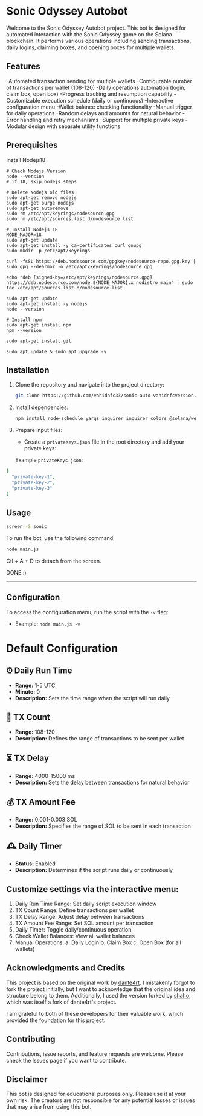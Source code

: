 # Sonic Odyssey Autobot

Welcome to the Sonic Odyssey Autobot project. This bot is designed for automated interaction with the Sonic Odyssey game on the Solana blockchain. It performs various operations including sending transactions, daily logins, claiming boxes, and opening boxes for multiple wallets.

## Features

-Automated transaction sending for multiple wallets
-Configurable number of transactions per wallet (108-120)
-Daily operations automation (login, claim box, open box)
-Progress tracking and resumption capability
-Customizable execution schedule (daily or continuous)
-Interactive configuration menu
-Wallet balance checking functionality
-Manual trigger for daily operations
-Random delays and amounts for natural behavior
-Error handling and retry mechanisms
-Support for multiple private keys
-Modular design with separate utility functions

## Prerequisites

Install Nodejs18
```console
# Check Nodejs Version
node --version
# if 18, skip nodejs steps

# Delete Nodejs old files
sudo apt-get remove nodejs
sudo apt-get purge nodejs
sudo apt-get autoremove
sudo rm /etc/apt/keyrings/nodesource.gpg
sudo rm /etc/apt/sources.list.d/nodesource.list

# Install Nodejs 18
NODE_MAJOR=18
sudo apt-get update
sudo apt-get install -y ca-certificates curl gnupg
sudo mkdir -p /etc/apt/keyrings

curl -fsSL https://deb.nodesource.com/gpgkey/nodesource-repo.gpg.key | sudo gpg --dearmor -o /etc/apt/keyrings/nodesource.gpg

echo "deb [signed-by=/etc/apt/keyrings/nodesource.gpg] https://deb.nodesource.com/node_${NODE_MAJOR}.x nodistro main" | sudo tee /etc/apt/sources.list.d/nodesource.list

sudo apt-get update
sudo apt-get install -y nodejs
node --version

# Install npm
sudo apt-get install npm
npm --version
```

```console
sudo apt-get install git

sudo apt update & sudo apt upgrade -y
```

## Installation

1. Clone the repository and navigate into the project directory:

   ```bash
   git clone https://github.com/vahidnfc33/sonic-auto-vahidnfcVersion.git && cd sonic-auto-vahidnfcVersion
   ```

3. Install dependencies:

   ```bash
   npm install node-schedule yargs inquirer inquirer colors @solana/web3.js
   ```

4. Prepare input files:

   - Create a `privateKeys.json` file in the root directory and add your private keys:


   Example `privateKeys.json`:
  ```json
  [
    "private-key-1",
    "private-key-2",
    "private-key-3"
  ]
  ```

## Usage

```bash
screen -S sonic
```

To run the bot, use the following command:

```bash
node main.js
```

Ctl + A + D to detach from the screen.

DONE :)

-------------------
## Configuration
To access the configuration menu, run the script with the `-v`  flag:
- Example: `node main.js -v`

# Default Configuration

## ⏰ Daily Run Time
- **Range:** 1-5 UTC
- **Minute:** 0
- **Description:** Sets the time range when the script will run daily

## 🔢 TX Count
- **Range:** 108-120
- **Description:** Defines the range of transactions to be sent per wallet

## ⏳ TX Delay
- **Range:** 4000-15000 ms
- **Description:** Sets the delay between transactions for natural behavior

## 💰 TX Amount Fee
- **Range:** 0.001-0.003 SOL
- **Description:** Specifies the range of SOL to be sent in each transaction

## 🕰️ Daily Timer
- **Status:** Enabled
- **Description:** Determines if the script runs daily or continuously


## Customize settings via the interactive menu:

1. Daily Run Time Range: Set daily script execution window
2. TX Count Range: Define transactions per wallet
3. TX Delay Range: Adjust delay between transactions
4. TX Amount Fee Range: Set SOL amount per transaction
5. Daily Timer: Toggle daily/continuous operation
6. Check Wallet Balances: View all wallet balances
7. Manual Operations: 
   a. Daily Login
   b. Claim Box
   c. Open Box (for all wallets)



## Acknowledgments and Credits

This project is based on the original work by [dante4rt](https://github.com/dante4rt). I mistakenly forgot to fork the project initially, but I want to acknowledge that the original idea and structure belong to them.
Additionally, I used the version forked by [shaho](https://github.com/Theshaho), which was itself a fork of dante4rt's project.

I am grateful to both of these developers for their valuable work, which provided the foundation for this project.


## Contributing

Contributions, issue reports, and feature requests are welcome. Please check the Issues page if you want to contribute.

## Disclaimer

This bot is designed for educational purposes only. Please use it at your own risk. The creators are not responsible for any potential losses or issues that may arise from using this bot.

